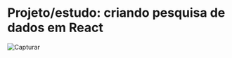 # Projeto/estudo: criando pesquisa de dados em React

![Capturar](https://user-images.githubusercontent.com/111023661/211557229-fbcce741-5e35-4ba0-b10f-b6e03b586a3f.JPG)
